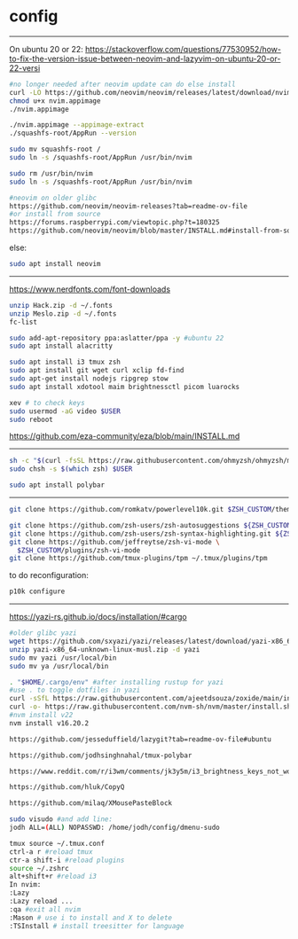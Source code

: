 # config

---

On ubuntu 20 or 22: https://stackoverflow.com/questions/77530952/how-to-fix-the-version-issue-between-neovim-and-lazyvim-on-ubuntu-20-or-22-versi

```bash
#no longer needed after neovim update can do else install
curl -LO https://github.com/neovim/neovim/releases/latest/download/nvim.appimage
chmod u+x nvim.appimage
./nvim.appimage

./nvim.appimage --appimage-extract
./squashfs-root/AppRun --version

sudo mv squashfs-root /
sudo ln -s /squashfs-root/AppRun /usr/bin/nvim

sudo rm /usr/bin/nvim
sudo ln -s /squashfs-root/AppRun /usr/bin/nvim

#neovim on older glibc
https://github.com/neovim/neovim-releases?tab=readme-ov-file
#or install from source
https://forums.raspberrypi.com/viewtopic.php?t=180325
https://github.com/neovim/neovim/blob/master/INSTALL.md#install-from-source
```

else:

```bash
sudo apt install neovim
```

---

https://www.nerdfonts.com/font-downloads

```bash
unzip Hack.zip -d ~/.fonts
unzip Meslo.zip -d ~/.fonts
fc-list
```

```bash
sudo add-apt-repository ppa:aslatter/ppa -y #ubuntu 22
sudo apt install alacritty

sudo apt install i3 tmux zsh
sudo apt install git wget curl xclip fd-find
sudo apt-get install nodejs ripgrep stow
sudo apt install xdotool maim brightnessctl picom luarocks
```

```bash
xev # to check keys
sudo usermod -aG video $USER
sudo reboot
```

https://github.com/eza-community/eza/blob/main/INSTALL.md

---

```bash
sh -c "$(curl -fsSL https://raw.githubusercontent.com/ohmyzsh/ohmyzsh/master/tools/install.sh)" #oh my zsh
sudo chsh -s $(which zsh) $USER

sudo apt install polybar
```

---

```bash
git clone https://github.com/romkatv/powerlevel10k.git $ZSH_CUSTOM/themes/powerlevel10k
```

```bash
git clone https://github.com/zsh-users/zsh-autosuggestions ${ZSH_CUSTOM:-~/.oh-my-zsh/custom}/plugins/zsh-autosuggestions
git clone https://github.com/zsh-users/zsh-syntax-highlighting.git ${ZSH_CUSTOM:-~/.oh-my-zsh/custom}/plugins/zsh-syntax-highlighting
git clone https://github.com/jeffreytse/zsh-vi-mode \
  $ZSH_CUSTOM/plugins/zsh-vi-mode
git clone https://github.com/tmux-plugins/tpm ~/.tmux/plugins/tpm
```

to do reconfiguration:

```bash
p10k configure
```

---

https://yazi-rs.github.io/docs/installation/#cargo

```bash
#older glibc yazi
wget https://github.com/sxyazi/yazi/releases/latest/download/yazi-x86_64-unknown-linux-musl.zip
unzip yazi-x86_64-unknown-linux-musl.zip -d yazi
sudo mv yazi /usr/local/bin
sudo mv ya /usr/local/bin

. "$HOME/.cargo/env" #after installing rustup for yazi
#use . to toggle dotfiles in yazi
curl -sSfL https://raw.githubusercontent.com/ajeetdsouza/zoxide/main/install.sh | sh #install zoxide for batter cd
curl -o- https://raw.githubusercontent.com/nvm-sh/nvm/master/install.sh | bash #install npm for node
#nvm install v22
nvm install v16.20.2

https://github.com/jesseduffield/lazygit?tab=readme-ov-file#ubuntu

https://github.com/jodhsinghnahal/tmux-polybar

https://www.reddit.com/r/i3wm/comments/jk3y5m/i3_brightness_keys_not_working/

https://github.com/hluk/CopyQ

https://github.com/milaq/XMousePasteBlock
```

```bash
sudo visudo #and add line:
jodh ALL=(ALL) NOPASSWD: /home/jodh/config/dmenu-sudo

tmux source ~/.tmux.conf
ctrl-a r #reload tmux
ctr-a shift-i #reload plugins
source ~/.zshrc
alt+shift+r #reload i3
In nvim:
:Lazy
:Lazy reload ...
:qa #exit all nvim
:Mason # use i to install and X to delete
:TSInstall # install treesitter for language
```
